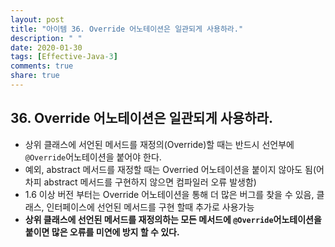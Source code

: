 ```yaml
---
layout: post
title: "아이템 36. Override 어노테이션은 일관되게 사용하라."
description: " "
date: 2020-01-30
tags: [Effective-Java-3]
comments: true
share: true
---
```


## 36. Override 어노테이션은 일관되게 사용하라.

- 상위 클래스에 서언된 메서드를 재정의(Override)할 때는 반드시 선언부에 ```@Override```어노테이션을 붙어야 한다.
- 예외, abstract 메서드를 재정할 때는 Overried 어노테이션을 붙이지 않아도 됨(어차피 abstract 메서드를 구현하지 않으면 컴파일러 오류 발생함)
- 1.6 이상 버전 부터는 Override 어노테이션을 통해 더 많은 버그를 찾을 수 있음, 클래스, 인터페이스에 선언된 메서드를 구현 할때 추가로 사용가능
- __상위 클래스에 선언된 메서드를 재정의하는 모든 메서드에 ```@Override```어노테이션을 붙이면 많은 오류를 미연에 방지 할 수 있다.__